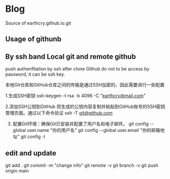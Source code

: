 # Blog

Source of earthcry.github.io.git

## Usage of githunb

## By ssh band Local git and remote github 

push authenfitation by ssh after clone
Github do not to be access by password, it can be ssh key.

本地Git仓库和GitHub仓库之间的传输是通过SSH加密的，因此需要进行一些配置

1.生成SSH密钥 
ssh-keygen -t rsa -b 4096 -C "earthcry@mail.com"

2.添加SSH公钥到GitHub
将生成的公钥内容复制并粘贴到GitHub账号的SSH密钥管理页面。通过以下命令验证
ssh -T git@github.com


3. 配置Git环境：确保Git已安装并配置了用户名和电子邮件。
git config --global user.name "你的用户名"
git config --global user.email "你的邮箱地址"
git config -l


## edit and update 

git add .
git commit -m "change info"
git remote -v
git branch -v
git push origin main
